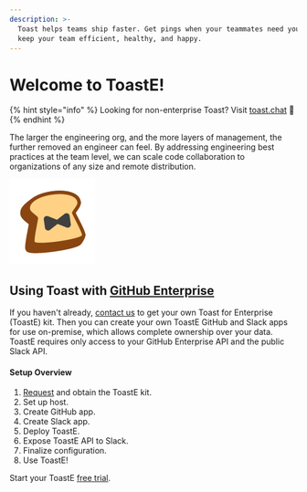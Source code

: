 ```yaml
---
description: >-
  Toast helps teams ship faster. Get pings when your teammates need you, and
  keep your team efficient, healthy, and happy.
---
```


# Welcome to ToastE!

{% hint style="info" %}
Looking for non-enterprise Toast? Visit [toast.chat](https://toast.chat) 🍞
{% endhint %}

The larger the engineering org, and the more layers of management, the further removed an engineer can feel. By addressing engineering best practices at the team level, we can scale code collaboration to organizations of any size and remote distribution.

![Toast is ready for enterprise!](.gitbook/assets/toaste-logo%20%281%29.png)

## Using Toast with [GitHub Enterprise](https://github.com/enterprise)

If you haven't already, [contact us](https://toast-team.gitbook.io/toast/support) to get your own Toast for Enterprise \(ToastE\) kit. Then you can create your own ToastE GitHub and Slack apps for use on-premise, which allows complete ownership over your data. ToastE requires only access to your GitHub Enterprise API and the public Slack API.

#### Setup Overview

1. [Request](https://forms.gle/YmAxTfwEARBSis2F8) and obtain the ToastE kit.
2. Set up host.
3. Create GitHub app.
4. Create Slack app.
5. Deploy ToastE.
6. Expose ToastE API to Slack.
7. Finalize configuration.
8. Use ToastE!

Start your ToastE [free trial](https://forms.gle/YmAxTfwEARBSis2F8).

